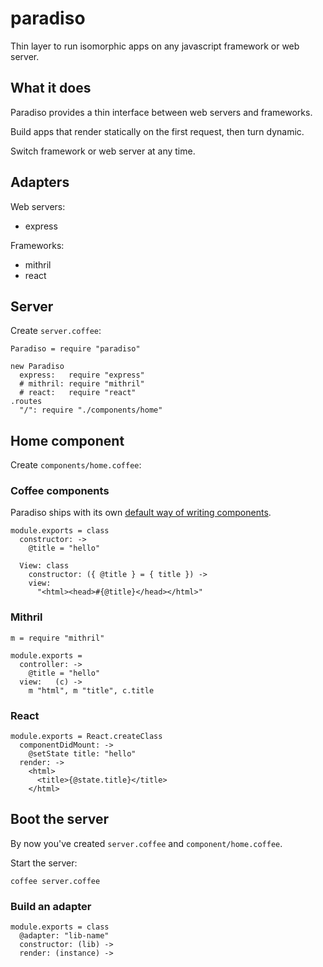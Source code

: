 # paradiso

Thin layer to run isomorphic apps on any javascript framework or web server.

## What it does

Paradiso provides a thin interface between web servers and frameworks.

Build apps that render statically on the first request, then turn dynamic.

Switch framework or web server at any time.

## Adapters

Web servers:

* express

Frameworks:

* mithril
* react

## Server

Create `server.coffee`:

    Paradiso = require "paradiso"

    new Paradiso
      express:   require "express"
      # mithril: require "mithril"
      # react:   require "react"
    .routes
      "/": require "./components/home"

## Home component

Create `components/home.coffee`:

### Coffee components

Paradiso ships with its own [default way of writing components](https://github.com/invrs/coffee-component).

    module.exports = class
      constructor: ->
        @title = "hello"

      View: class
        constructor: ({ @title } = { title }) ->
        view: 
          "<html><head>#{@title}</head></html>"

### Mithril

    m = require "mithril"

    module.exports =
      controller: ->
        @title = "hello"
      view:   (c) ->
        m "html", m "title", c.title

### React

    module.exports = React.createClass
      componentDidMount: ->
        @setState title: "hello"
      render: ->
        <html>
          <title>{@state.title}</title>
        </html>

## Boot the server

By now you've created `server.coffee` and `component/home.coffee`.

Start the server:

    coffee server.coffee

### Build an adapter

    module.exports = class
      @adapter: "lib-name"
      constructor: (lib) ->
      render: (instance) ->

